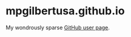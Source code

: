 mpgilbertusa.github.io
======================

My wondrously sparse [GitHub user page](http://mpgilbertusa.github.io/).
